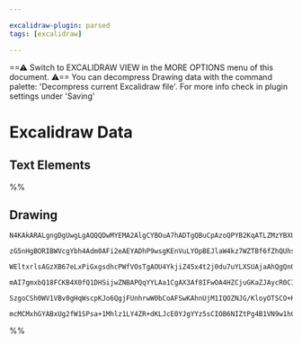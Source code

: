 ```yaml
---

excalidraw-plugin: parsed
tags: [excalidraw]

---
```

==⚠  Switch to EXCALIDRAW VIEW in the MORE OPTIONS menu of this document. ⚠== You can decompress Drawing data with the command palette: 'Decompress current Excalidraw file'. For more info check in plugin settings under 'Saving'


# Excalidraw Data
## Text Elements
%%
## Drawing
```compressed-json
N4KAkARALgngDgUwgLgAQQQDwMYEMA2AlgCYBOuA7hADTgQBuCpAzoQPYB2KqATLZMzYBXUtiRoIACyhQ4zZAHoFAc0JRJQgEYA6bGwC2CgF7N6hbEcK4OCtptbErHALRY8RMpWdx8Q1TdIEfARcZgRmBShcZQUebQBmbQAGGjoghH0EDihmbgBtcDBQMBKIEm4IAC0AeTYAJTrJACsAEQBpAGVmDuqYDuIAdQBBAAlKttSSyFhECoAzQIRPKn5S

zG5nHgBORIBWVcgYbh4Adm0AFi2eAEYADhP9wsgKEnVuLYOpBEJlaW4kz7WZTBf6fZhQUhsADWCAAwmx8GxSBUAMTXBDo9GTUqaXDYKHKSFCDjEeGI5ESCHWZhwXCBbLYyBzQj4fAdWAgiSCDyMiDgyEwgavSTHMEQ6EIdkwTnobnlT5E34ccK5NDXT5sWnYNRHNVJAFPCCE4RwACSxFVqDyAF1PgtcJlzdwOEJWZ9CCSsBVcCkFcIScrmJaXW7D

WEltxrlsAGzXB67eLxPiGxgsdhcPWfVOsTgAOU4YkjiZ45x4t2j0du7uYLXSUAjaAhQgQn00/uIAFFgplssHXfhPkI4MRcPXiJGTiXK0ldud4rcrp8iBwoc7+0u2PiG6g5gQwp84GwPTl8k8wAUpiUDZewEkz7azxfL+cDlf76+n1NHje75eH5fPxKE5X1vd9HzPMAqwg38pn/KZALAD5oLAgCIKQn97yeODIDgQIgxEcJ8mwvlCH0V1RwQAAFPD

mAI7gmxbQ18FCKB4X0fQ1DHSijwZNBAPQqYYLAa1CgAX3Af8IFwOA4HZCjuGKaZJAycR0CIX4oGxBhCAQCgACE8QJIkSTJJFUTmCzLK07ARHpKBTXrfR2QFOEETMiQ0QxLzrNsrJ7Mcgz8WNYlSTcil0CpDgaTpPyfNIOyHIyAAxFk2Q5VS+QReVCggGz4r8xKnPFQVhVFHK8oSxznIlKUZUynlVly3zskKuphCVFVI0aiqCsc6otR1SN9W65r/O

SzgoCSh0WV1VBv0gHqWscpKJo6QgjFUnhrwW0bCoAFSwKAhnUjM1IQOZNJG/KloyOTSCO+K2AoZTcHHNAQwHcrdscjsSSGR7npCN70DpSEVhy5hsEhVkAA1ji2c5tHmvkoYRfAAE1jh4RJLhue5kaMNgDAUlMCGbSMxKuyqMjakLA0tCBjPHRrCRINaNrXUNSlZ0LyRJqYID0hFgYgFFYS2cXxd5OoEGUcjwtFjsWiVpWIEpr7rqgaqYX6qB0z7L

mcMCMxhGYABxUg2fW1SPsa+1Mhlz1LY4ZR+dKLJcE0YJgYYz5sCIOB6NIZtPg4B1VN9w1hCgZcI+DhB1dKOwmgQbAcg6MO4AAWTYYgEF+z3ve4Xd8DCcBRP4CBmWCS1gHE0SgA==
```
%%